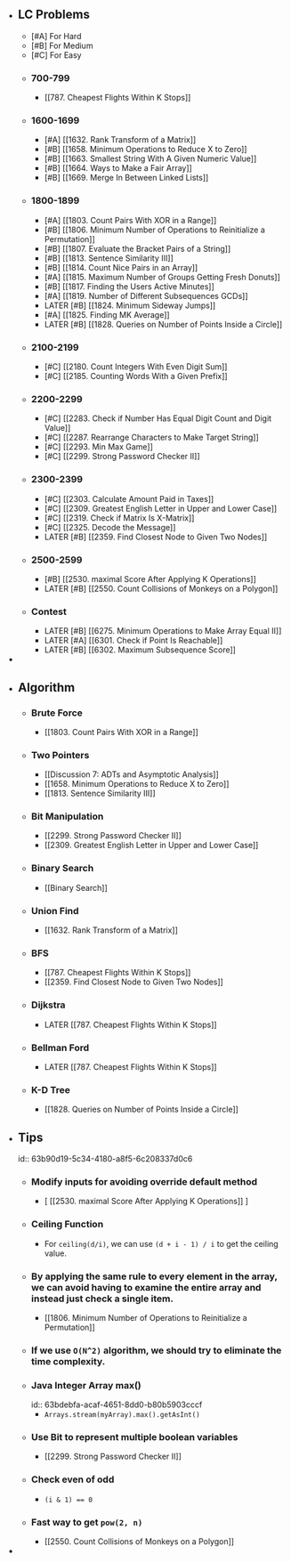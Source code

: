 - ## LC Problems
	- [#A] For Hard
	- [#B] For Medium
	- [#C] For Easy
	- ### 700-799
		- [[787. Cheapest Flights Within K Stops]]
	- ### 1600-1699
		- [#A] [[1632. Rank Transform of a Matrix]]
		- [#B] [[1658. Minimum Operations to Reduce X to Zero]]
		- [#B] [[1663. Smallest String With A Given Numeric Value]]
		- [#B] [[1664. Ways to Make a Fair Array]]
		- [#B] [[1669. Merge In Between Linked Lists]]
	- ### 1800-1899
		- [#A] [[1803. Count Pairs With XOR in a Range]]
		- [#B] [[1806. Minimum Number of Operations to Reinitialize a Permutation]]
		- [#B] [[1807. Evaluate the Bracket Pairs of a String]]
		- [#B] [[1813. Sentence Similarity III]]
		- [#B] [[1814. Count Nice Pairs in an Array]]
		- [#A] [[1815. Maximum Number of Groups Getting Fresh Donuts]]
		- [#B] [[1817. Finding the Users Active Minutes]]
		- [#A] [[1819. Number of Different Subsequences GCDs]]
		- LATER [#B] [[1824. Minimum Sideway Jumps]]
		- [#A] [[1825. Finding MK Average]]
		- LATER [#B] [[1828. Queries on Number of Points Inside a Circle]]
	- ### 2100-2199
		- [#C] [[2180. Count Integers With Even Digit Sum]]
		- [#C] [[2185. Counting Words With a Given Prefix]]
	- ### 2200-2299
		- [#C] [[2283. Check if Number Has Equal Digit Count and Digit Value]]
		- [#C] [[2287. Rearrange Characters to Make Target String]]
		- [#C] [[2293. Min Max Game]]
		- [#C] [[2299. Strong Password Checker II]]
	- ### 2300-2399
		- [#C] [[2303. Calculate Amount Paid in Taxes]]
		- [#C] [[2309. Greatest English Letter in Upper and Lower Case]]
		- [#C] [[2319. Check if Matrix Is X-Matrix]]
		- [#C] [[2325. Decode the Message]]
		- LATER [#B] [[2359. Find Closest Node to Given Two Nodes]]
	- ### 2500-2599
		- [#B] [[2530. maximal Score After Applying K Operations]]
		- LATER [#B] [[2550. Count Collisions of Monkeys on a Polygon]]
	- ### Contest
		- LATER [#B] [[6275. Minimum Operations to Make Array Equal II]]
		- LATER [#A] [[6301. Check if Point Is Reachable]]
		- LATER [#B] [[6302. Maximum Subsequence Score]]
-
- ## Algorithm
	- ### Brute Force
		- [[1803. Count Pairs With XOR in a Range]]
	- ### Two Pointers
		- [[Discussion 7: ADTs and Asymptotic Analysis]]
		- [[1658. Minimum Operations to Reduce X to Zero]]
		- [[1813. Sentence Similarity III]]
	- ### Bit Manipulation
		- [[2299. Strong Password Checker II]]
		- [[2309. Greatest English Letter in Upper and Lower Case]]
	- ### Binary Search
		- [[Binary Search]]
	- ### Union Find
		- [[1632. Rank Transform of a Matrix]]
	- ### BFS
		- [[787. Cheapest Flights Within K Stops]]
		- [[2359. Find Closest Node to Given Two Nodes]]
	- ### Dijkstra
		- LATER [[787. Cheapest Flights Within K Stops]]
	- ### Bellman Ford
		- LATER [[787. Cheapest Flights Within K Stops]]
	- ### K-D Tree
		- [[1828. Queries on Number of Points Inside a Circle]]
- ## Tips
  id:: 63b90d19-5c34-4180-a8f5-6c208337d0c6
	- ### Modify inputs for avoiding override default method
		- [ [[2530. maximal Score After Applying K Operations]] ]
	- ### Ceiling Function
		- For `ceiling(d/i)`, we can use `(d + i - 1) / i` to get the ceiling value.
	- ### By applying the same rule to every element in the array, we can avoid having to examine the entire array and instead just check a single item.
		- [[1806. Minimum Number of Operations to Reinitialize a Permutation]]
	- ### If we use `O(N^2)` algorithm, we should try to eliminate the time complexity.
	- ### Java Integer Array max()
	  id:: 63bdebfa-acaf-4651-8dd0-b80b5903cccf
		- `Arrays.stream(myArray).max().getAsInt()`
	- ### Use Bit to represent multiple boolean variables
		- [[2299. Strong Password Checker II]]
	- ### Check even of odd
		- `(i & 1) == 0`
	- ### Fast way to get `pow(2, n)`
		- [[2550. Count Collisions of Monkeys on a Polygon]]
-